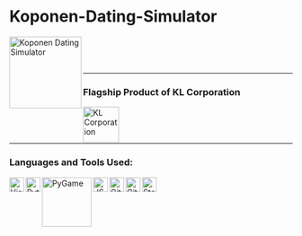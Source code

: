 # Koponen-Dating-Simulator
[<img align="left" alt="Koponen Dating Simulator" width="128px" src="https://imgur.com/jD7k2Ac.png" />][repo]

<br />
<br />
<br />

---

### Flagship Product of KL Corporation

[<img align="left" alt="KL Corporation" width="64px" src="https://imgur.com/QNZjW7v.png" />][website]

<br />
<br />
<br />

---

### Languages and Tools Used:
[<img align="left" alt="Visual Studio Code" width="26px" src="https://upload.wikimedia.org/wikipedia/commons/9/9a/Visual_Studio_Code_1.35_icon.svg" />][vscodeLink]
[<img align="left" alt="Python" width="26px" src="https://upload.wikimedia.org/wikipedia/commons/c/c3/Python-logo-notext.svg" />][pythonLink]
[<img align="left" alt="PyGame" width="88px" src="https://www.pygame.org/docs/pygame_logo.gif" />][pygameLink]
[<img align="left" alt="JSON" width="26px" src="https://upload.wikimedia.org/wikipedia/commons/c/c9/JSON_vector_logo.svg" />][jsonLink]
[<img align="left" alt="Git" width="26px" src="https://upload.wikimedia.org/wikipedia/commons/c/c5/Git_Icon.svg" />][gitLink]
[<img align="left" alt="GitHub" width="26px" src="https://upload.wikimedia.org/wikipedia/commons/a/ae/Github-desktop-logo-symbol.svg" />][gitHubLink]
[<img align="left" alt="Stack Overflow" width="26px" src="https://upload.wikimedia.org/wikipedia/commons/e/ef/Stack_Overflow_icon.svg" />][stackOverflowLink]

[//]: # (Temporary Below)
[website]: http://NALStudio.tk
[repo]: https://github.com/NALStudio/Koponen-Dating-Simulator

[vscodeLink]: https://code.visualstudio.com
[pythonLink]: https://www.python.org
[pygameLink]: https://www.pygame.org
[jsonLink]: https://www.json.org
[gitLink]: https://git-scm.com
[gitHubLink]: https://github.com
[stackOverflowLink]: https://stackoverflow.com
